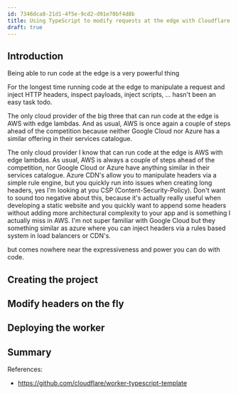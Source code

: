```yaml
---
id: 7346dca8-21d1-4f5e-9cd2-d91e70bf4d8b
title: Using TypeScript to modify requests at the edge with Cloudflare Workers
draft: true
---
```


## Introduction

Being able to run code at the edge is a very powerful thing

For the longest time running code at the edge to manipulate a request and inject HTTP headers, inspect payloads, inject scripts, ... hasn't been an easy task todo.

The only cloud provider of the big three that can run code at the edge is AWS with edge lambdas. And as usual, AWS is once again a couple of steps ahead of the competition because neither Google Cloud nor Azure has a similar offering in their services catalogue.

The only cloud provider I know that can run code at the edge is AWS with edge lambdas. As usual, AWS is always a couple of steps ahead of the competition, nor Google Cloud or Azure have anything similar in their services catalogue. Azure CDN's allow you to manipulate headers via a simple rule engine, but you quickly run into issues when creating long headers, yes I'm looking at you CSP (Content-Security-Policy). Don't want to sound too negative about this, because it's actually really useful when developing a static website and you quickly want to append some headers without adding more architectural complexity to your app and is something I actually miss in AWS. I'm not super familiar with Google Cloud but they something similar as azure where you can inject headers via a rules based system in load balancers or CDN's.

but comes nowhere near the expressiveness and power you can do with code.

## Creating the project

## Modify headers on the fly

## Deploying the worker

## Summary

References:

- https://github.com/cloudflare/worker-typescript-template
